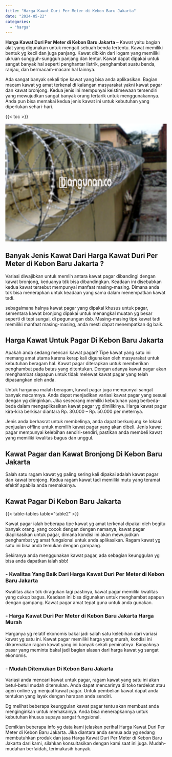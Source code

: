 ```yaml
---
title: "Harga Kawat Duri Per Meter di Kebon Baru Jakarta"
date: "2024-05-22"
categories: 
  - "harga"
---
```


**Harga Kawat Duri Per Meter di Kebon Baru Jakarta** – Kawat yaitu bagian alat yang digunakan untuk mengait sebuah benda tertentu. Kawat memiliki bentuk yg kecil dan juga panjang. Kawat dibikin dari logam yang memiliki ukruan sungguh-sungguh panjang dan lentur. Kawat dapat dipakai untuk sangat banyak hal seperti penghantar listrik, penghambat suatu benda, ranjau, dan bermacam-macam hal lainnya.

Ada sangat banyak sekali tipe kawat yang bisa anda aplikasikan. Bagian macam kawat yg amat terkenal di kalangan masyarakat yakni kawat pagar dan kawat bronjong. Kedua jenis ini mempunyai keistimewaan tersendiri yang mewujudkan sangat banyak orang tertarik untuk menggunakannya. Anda pun bisa memakai kedua jenis kawat ini untuk kebutuhan yang diperlukan sehari-hari.

{{< toc >}}

![Harga Kawat Duri Per Meter di Kebon Baru Jakarta](/images/jual-kawat-murah49.png)

## Banyak Jenis Kawat Dari Harga Kawat Duri Per Meter di Kebon Baru Jakarta ?

Variasi diwajibkan untuk memlih antara kawat pagar dibandingi dengan kawat bronjong, keduanya tdk bisa dibandingkan. Keadaan ini disebabkan kedua kawat tersebut mempunyai manfaat masing-masing. Dimana anda tdk bisa menerapkan untuk keadaan yang sama dalam menempatkan kawat tadi.

sebagaimana halnya kawat pagar yang dipakai khusus untuk pagar, sementara kawat bronjong dipakai untuk menangkal muatan yg besar seperti di tepi sungai, di pegunungan dsb. Masing-masing tipe kawat tadi memiliki manfaat masing-masing, anda mesti dapat menempatkan dg baik.

## Harga Kawat Untuk Pagar Di Kebon Baru Jakarta

Apakah anda sedang mencari kawat pagar? Tipe kawat yang satu ini memang amat utama karena kerap kali digunakan oleh masyarakat untuk kebutuhan beragam hal. Kawat pagar diterapkan untuk memberikan penghambat pada batas yang ditentukan. Dengan adanya kawat pagar akan menghambat siapapun untuk tidak melewat kawat pagar yang telah dipasangkan oleh anda.

Untuk harganya malah beragam, kawat pagar juga mempunyai sangat banyak macamnya. Anda dapat menjadikan variasi kawat pagar yang sesuai dengan yg diinginkan. Jika seseorang memiliki kebutuhan yang berbeda-beda dalam mengaplikasikan kawat pagar yg dimilikinya. Harga kawat pagar kira-kira berkisar diantara Rp. 30.000 – Rp. 50.000 per meternya.

Jenis anda berhasrat untuk membelinya, anda dapat berkunjung ke lokasi penjualan offline untuk memilih kawat pagar yang akan dibeli. Jenis kawat pagar mempunyai kelebihan sendiri-sendiri, pastikan anda membeli kawat yang memiliki kwalitas bagus dan unggul.

## Kawat Pagar dan Kawat Bronjong Di Kebon Baru Jakarta

Salah satu ragam kawat yg paling sering kali dipakai adalah kawat pagar dan kawat bronjong. Kedua ragam kawat tadi memiliki mutu yang teramat efektif apabila anda memakainya.

## Kawat Pagar Di Kebon Baru Jakarta

{{< table-tables table="table2" >}}

Kawat pagar ialah beberapa tipe kawat yg amat terkenal dipakai oleh begitu banyak orang. yang cocok dengan dengan namanya, kawat pagar diaplikasikan untuk pagar, dimana kondisi ini akan mewujudkan penghambat yg amat fungsional untuk anda aplikasikan. Ragam kawat yg satu ini bisa anda temukan dengan gampang.

Sekiranya anda menggunakan kawat pagar, ada sebagian keunggulan yg bisa anda dapatkan ialah sbb!

### \- Kwalitas Yang Baik Dari Harga Kawat Duri Per Meter di Kebon Baru Jakarta

Kwalitas akan tdk diragukan lagi pastinya, kawat pagar memiliki kwalitas yang cukup bagus. Keadaan ini bisa digunakan untuk menghambat apapun dengan gampang. Kawat pagar amat tepat guna untuk anda gunakan.

### \- Harga Kawat Duri Per Meter di Kebon Baru Jakarta Harga Murah

Harganya yg relatif ekonomis bakal jadi salah satu kelebihan dari variasi kawat yg satu ini. Kawat pagar memiliki harga yang murah, kondisi ini dikarenakan ragam kawat yang ini banyak sekali peminatnya. Banyaknya pasar yang meminta bakal jadi bagian alasan dari harga kawat yg sangat ekonomis.

### \- Mudah Ditemukan Di Kebon Baru Jakarta

Variasi anda mencari kawat untuk pagar, ragam kawat yang satu ini akan betul-betul mudah ditemukan. Anda dapat mencarinya di toko terdekat atau agen online yg menjual kawat pagar. Untuk pembelian kawat dapat anda tentukan yang layak dengan harapan anda sendiri.

Dg melihat beberapa keunggulan kawat pagar tentu akan membuat anda menginginkan untuk memakainya. Anda bisa menerapkannya untuk kebutuhan khusus supaya sangat fungsional.

Demikian beberapa info yg data kami jelaskan perihal Harga Kawat Duri Per Meter di Kebon Baru Jakarta. Jika diantara anda semua ada yg sedang membutuhkan produk dan jasa Harga Kawat Duri Per Meter di Kebon Baru Jakarta dari kami, silahkan konsultasikan dengan kami saat ini juga. Mudah-mudahan berfaidah, terimakasih banyak.
